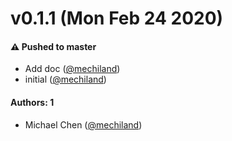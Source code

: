 # v0.1.1 (Mon Feb 24 2020)

#### ⚠️  Pushed to master

- Add doc  ([@mechiland](https://github.com/mechiland))
- initial  ([@mechiland](https://github.com/mechiland))

#### Authors: 1

- Michael Chen ([@mechiland](https://github.com/mechiland))